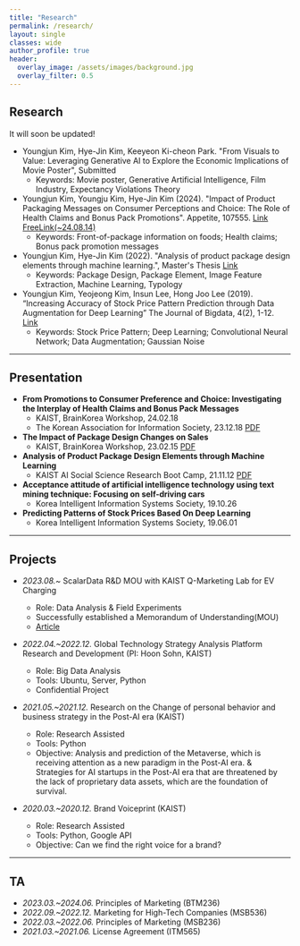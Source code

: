 ```yaml
---  
title: "Research"
permalink: /research/
layout: single
classes: wide
author_profile: true
header:
  overlay_image: /assets/images/background.jpg
  overlay_filter: 0.5
---
```

## Research

It will soon be updated!

- Youngjun Kim, Hye-Jin Kim, Keeyeon Ki-cheon Park. "From Visuals to Value: Leveraging Generative AI to Explore the Economic Implications of Movie Poster", Submitted
    - Keywords: Movie poster, Generative Artificial Intelligence, Film Industry, Expectancy Violations Theory
- Youngjun Kim, Youngju Kim, Hye-Jin Kim (2024). "Impact of Product Packaging Messages on Consumer Perceptions and Choice: The Role of Health Claims and Bonus Pack Promotions". Appetite, 107555. [Link](https://doi.org/10.1016/j.appet.2024.107555) [FreeLink(~24.08.14)](https://authors.elsevier.com/c/1jJmJiVKTl9hz)
    - Keywords: Front-of-package information on foods; Health claims; Bonus pack promotion messages
- Youngjun Kim, Hye-Jin Kim (2022). "Analysis of product package design elements through machine learning.", Master's Thesis [Link](https://koasas.kaist.ac.kr/handle/10203/308150)
    -	Keywords: Package Design, Package Element, Image Feature Extraction, Machine Learning, Typology 
- Youngjun Kim, Yeojeong Kim, Insun Lee, Hong Joo Lee (2019). “Increasing Accuracy of Stock Price Pattern Prediction through Data Augmentation for Deep Learning” The Journal of Bigdata, 4(2), 1-12. [Link](https://haribojun.github.io/exp1/)
    -	Keywords: Stock Price Pattern; Deep Learning; Convolutional Neural Network; Data Augmentation; Gaussian Noise


---
## Presentation

- **From Promotions to Consumer Preference and Choice: Investigating the Interplay of Health Claims and Bonus Pack Messages**
  - KAIST, BrainKorea Workshop, 24.02.18
  - The Korean Association for Information Society, 23.12.18 [PDF](https://haribojun.github.io/assets/pdfs/240218_presentation.pdf)
- **The Impact of Package Design Changes on Sales**
  - KAIST, BrainKorea Workshop, 23.02.15 [PDF](https://haribojun.github.io/assets/pdfs/230215_presentation.pdf)
- **Analysis of Product Package Design Elements through Machine Learning**
  - KAIST AI Social Science Research Boot Camp, 21.11.12 [PDF](https://haribojun.github.io/assets/pdfs/211112_presentation.pdf)
- **Acceptance attitude of artificial intelligence technology using text mining technique: Focusing on self-driving cars**
  - Korea Intelligent Information Systems Society, 19.10.26
- **Predicting Patterns of Stock Prices Based On Deep Learning**
  - Korea Intelligent Information Systems Society, 19.06.01



---


## Projects

- *2023.08.~* ScalarData R&D MOU with KAIST Q-Marketing Lab for EV Charging
  - Role: Data Analysis & Field Experiments
  - Successfully established a Memorandum of Understanding(MOU)
  - [Article](https://www.hankyung.com/economy/article/202308259512O)

- *2022.04.~2022.12.* Global Technology Strategy Analysis Platform Research and Development (PI: Hoon Sohn, KAIST) 
  - Role: Big Data Analysis
  - Tools: Ubuntu, Server, Python
  - Confidential Project

- *2021.05.~2021.12.* Research on the Change of personal behavior and business strategy in the Post-AI era (KAIST) 
  - Role: Research Assisted
  - Tools: Python
  - Objective: Analysis and prediction of the Metaverse, which is receiving attention as a new paradigm in the Post-AI era. & Strategies for AI startups in the Post-AI era that are threatened by the lack of proprietary data assets, which are the foundation of survival.

- *2020.03.~2020.12.* Brand Voiceprint (KAIST) 
  - Role: Research Assisted
  - Tools: Python, Google API
  - Objective: Can we find the right voice for a brand?

---

## TA

- *2023.03.~2024.06.* Principles of Marketing (BTM236)
- *2022.09.~2022.12.* Marketing for High-Tech Companies (MSB536)
- *2022.03.~2022.06.* Principles of Marketing (MSB236)
- *2021.03.~2021.06.* License Agreement (ITM565)

